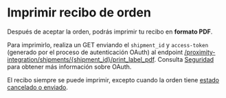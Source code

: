 # Imprimir recibo de orden

Después de aceptar la orden, podrás imprimir tu recibo en **formato PDF**.

Para imprimirlo, realiza un GET enviando el `shipment_id` y `access-token` (generado por el proceso de autenticación OAuth) al endpoint  [/proximity-integration/shipments/{shipment_id}/print_label_pdf](/developers/es/reference/mp_delivery/_proximity-integration_shipments_shipment_id_print_label_pdf/get). Consulta [Seguridad](/developers/es/guides/additional-content/security/oauth/introduction) para obtener más información sobre OAuth.

El recibo siempre se puede imprimir, excepto cuando la orden tiene [estado cancelado o enviado](/developers/es/docs/mp-delivery/order-management/get-order-data).
